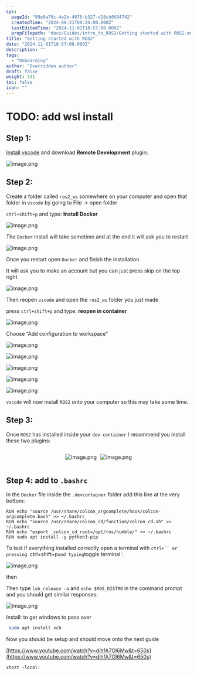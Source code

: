 ```yaml
---
sys:
  pageId: "89e0a78c-4e2b-4070-b327-d28cb0694742"
  createdTime: "2024-08-21T00:24:00.000Z"
  lastEditedTime: "2024-11-01T18:57:00.000Z"
  propFilepath: "docs/Guides/intro_to_ROS2/Getting started with ROS2.md"
title: "Getting started with ROS2"
date: "2024-11-01T18:57:00.000Z"
description: ""
tags:
  - "Onboarding"
author: "Overridden author"
draft: false
weight: 141
toc: false
icon: ""
---
```


# TODO: add wsl install

## Step 1:

[Install vscode](https://code.visualstudio.com/download) and download **Remote Development** plugin:

![image.png](https://prod-files-secure.s3.us-west-2.amazonaws.com/d518164a-d88e-44d1-a4ee-3adb3bd8bce0/efb52993-1881-4a40-b95e-6f020334f022/image.png?X-Amz-Algorithm=AWS4-HMAC-SHA256&X-Amz-Content-Sha256=UNSIGNED-PAYLOAD&X-Amz-Credential=ASIAZI2LB466ZBPZHC3W%2F20250210%2Fus-west-2%2Fs3%2Faws4_request&X-Amz-Date=20250210T121353Z&X-Amz-Expires=3600&X-Amz-Security-Token=IQoJb3JpZ2luX2VjEKP%2F%2F%2F%2F%2F%2F%2F%2F%2F%2FwEaCXVzLXdlc3QtMiJGMEQCIALX5%2FdS1HsFYWk5KKohKJsOGDg8CQ5ySYTdfrvWVLPhAiAgiHIvWaCmJcwt0vSsUMWAXqjQq1dhaFClZ1yaHJBrMSqIBAi8%2F%2F%2F%2F%2F%2F%2F%2F%2F%2F8BEAAaDDYzNzQyMzE4MzgwNSIM1C8cMrZ53sKxHyFIKtwDeAVu6ZAh8Jyyh%2Bhyt%2FJq3jGGfNmcVJ149DDvxhyt70hgtsGLNUah6cyNypQgVSXOtDy1JwCqQE5oEEizRZ2BeGy4fTvwXz0xWSpankUoaacN61VKIYYe2ndNoGi%2BLnizrSyYCOEKl5ECofbQpQjFKW5kd%2BCwCN5JVLOkPElT3EMBXnniW8EU717qGNbZcALotD0JJFrvoRRr8zG6ESLngyStv2nTVw6rJ%2FbovFW3ZHT1TXpnSEQStIEFU3yFh2nSrkzodUj97O31P947yvB5SJcJmzaGY1ct%2BLl%2BLDHALpNcTjexUYmvC6AXLxkSftToqstwFJtcKbEVcduVuLZahB1wPhqccWAjRS%2FW1t%2Bb0POyBLtnJImz2L2NGD1x%2FPMfIjOLZaH4EV3foz7XPgDTrIoQRi2mpNkowlJPqbm2fD0PKP7FJUyOpfEum1f9eAHmk39L1HkTIABfG8abv4LZ26CY4igZG4tMfpn9nU1HNR7PrFtZ98100m2ck9SnuJ1aBuFf3bGW%2BASjVXnSRwlTAAXXoKyuDocsxTIQ7rK9izMDfPohAditg2lV%2BjwTt5emjKMBvDS47rF7kZh3Jz9G4T05yoAUFxs6h2CY0OgPJQ8vnGBZLCJDisWs5CUw4a2nvQY6pgH15x1SfSatjpx1MC%2ByTweGfirTFm6qbEGLVTTsXejM1ou0a082cByRBFsvDMuDdh1j%2BW0GDUnKh48IC8lQ8w6k9QNz5F8nFlbnNoGbK0JCe1rkytWqykXZHAwLbUXZYWrunauwn3rJvjqlbrirWsRsPYXcI4z7ZbriWOGy%2BijgPKSHzNhyO%2FCEfn%2BfdBmbMfytrJ1dWb7qSa5vT1waDuY8Is2MLTda&X-Amz-Signature=ddabd1d9917ed10d4b26722aa27ded2c63107cd82c37bfca46b4f188eb2fd5fb&X-Amz-SignedHeaders=host&x-id=GetObject)

## Step 2:

Create a folder called `ros2_ws` somewhere on your computer and open that folder in `vscode` by going to File → open folder 

`ctrl+shift+p` and type: **Install Docker**

![image.png](https://prod-files-secure.s3.us-west-2.amazonaws.com/d518164a-d88e-44d1-a4ee-3adb3bd8bce0/2269dc0e-1cd5-47ff-bceb-c04ad9b2eab0/image.png?X-Amz-Algorithm=AWS4-HMAC-SHA256&X-Amz-Content-Sha256=UNSIGNED-PAYLOAD&X-Amz-Credential=ASIAZI2LB466ZBPZHC3W%2F20250210%2Fus-west-2%2Fs3%2Faws4_request&X-Amz-Date=20250210T121353Z&X-Amz-Expires=3600&X-Amz-Security-Token=IQoJb3JpZ2luX2VjEKP%2F%2F%2F%2F%2F%2F%2F%2F%2F%2FwEaCXVzLXdlc3QtMiJGMEQCIALX5%2FdS1HsFYWk5KKohKJsOGDg8CQ5ySYTdfrvWVLPhAiAgiHIvWaCmJcwt0vSsUMWAXqjQq1dhaFClZ1yaHJBrMSqIBAi8%2F%2F%2F%2F%2F%2F%2F%2F%2F%2F8BEAAaDDYzNzQyMzE4MzgwNSIM1C8cMrZ53sKxHyFIKtwDeAVu6ZAh8Jyyh%2Bhyt%2FJq3jGGfNmcVJ149DDvxhyt70hgtsGLNUah6cyNypQgVSXOtDy1JwCqQE5oEEizRZ2BeGy4fTvwXz0xWSpankUoaacN61VKIYYe2ndNoGi%2BLnizrSyYCOEKl5ECofbQpQjFKW5kd%2BCwCN5JVLOkPElT3EMBXnniW8EU717qGNbZcALotD0JJFrvoRRr8zG6ESLngyStv2nTVw6rJ%2FbovFW3ZHT1TXpnSEQStIEFU3yFh2nSrkzodUj97O31P947yvB5SJcJmzaGY1ct%2BLl%2BLDHALpNcTjexUYmvC6AXLxkSftToqstwFJtcKbEVcduVuLZahB1wPhqccWAjRS%2FW1t%2Bb0POyBLtnJImz2L2NGD1x%2FPMfIjOLZaH4EV3foz7XPgDTrIoQRi2mpNkowlJPqbm2fD0PKP7FJUyOpfEum1f9eAHmk39L1HkTIABfG8abv4LZ26CY4igZG4tMfpn9nU1HNR7PrFtZ98100m2ck9SnuJ1aBuFf3bGW%2BASjVXnSRwlTAAXXoKyuDocsxTIQ7rK9izMDfPohAditg2lV%2BjwTt5emjKMBvDS47rF7kZh3Jz9G4T05yoAUFxs6h2CY0OgPJQ8vnGBZLCJDisWs5CUw4a2nvQY6pgH15x1SfSatjpx1MC%2ByTweGfirTFm6qbEGLVTTsXejM1ou0a082cByRBFsvDMuDdh1j%2BW0GDUnKh48IC8lQ8w6k9QNz5F8nFlbnNoGbK0JCe1rkytWqykXZHAwLbUXZYWrunauwn3rJvjqlbrirWsRsPYXcI4z7ZbriWOGy%2BijgPKSHzNhyO%2FCEfn%2BfdBmbMfytrJ1dWb7qSa5vT1waDuY8Is2MLTda&X-Amz-Signature=a66e145dba68daf026a08d2bb2a204daa1b4753a028c3ec7681e0a6a4cf5b3bf&X-Amz-SignedHeaders=host&x-id=GetObject)

The `Docker` install will take sometime and at the end it will ask you to restart

![image.png](https://prod-files-secure.s3.us-west-2.amazonaws.com/d518164a-d88e-44d1-a4ee-3adb3bd8bce0/ed233f78-be33-4b1f-b89c-9c346c0e961e/image.png?X-Amz-Algorithm=AWS4-HMAC-SHA256&X-Amz-Content-Sha256=UNSIGNED-PAYLOAD&X-Amz-Credential=ASIAZI2LB466ZBPZHC3W%2F20250210%2Fus-west-2%2Fs3%2Faws4_request&X-Amz-Date=20250210T121353Z&X-Amz-Expires=3600&X-Amz-Security-Token=IQoJb3JpZ2luX2VjEKP%2F%2F%2F%2F%2F%2F%2F%2F%2F%2FwEaCXVzLXdlc3QtMiJGMEQCIALX5%2FdS1HsFYWk5KKohKJsOGDg8CQ5ySYTdfrvWVLPhAiAgiHIvWaCmJcwt0vSsUMWAXqjQq1dhaFClZ1yaHJBrMSqIBAi8%2F%2F%2F%2F%2F%2F%2F%2F%2F%2F8BEAAaDDYzNzQyMzE4MzgwNSIM1C8cMrZ53sKxHyFIKtwDeAVu6ZAh8Jyyh%2Bhyt%2FJq3jGGfNmcVJ149DDvxhyt70hgtsGLNUah6cyNypQgVSXOtDy1JwCqQE5oEEizRZ2BeGy4fTvwXz0xWSpankUoaacN61VKIYYe2ndNoGi%2BLnizrSyYCOEKl5ECofbQpQjFKW5kd%2BCwCN5JVLOkPElT3EMBXnniW8EU717qGNbZcALotD0JJFrvoRRr8zG6ESLngyStv2nTVw6rJ%2FbovFW3ZHT1TXpnSEQStIEFU3yFh2nSrkzodUj97O31P947yvB5SJcJmzaGY1ct%2BLl%2BLDHALpNcTjexUYmvC6AXLxkSftToqstwFJtcKbEVcduVuLZahB1wPhqccWAjRS%2FW1t%2Bb0POyBLtnJImz2L2NGD1x%2FPMfIjOLZaH4EV3foz7XPgDTrIoQRi2mpNkowlJPqbm2fD0PKP7FJUyOpfEum1f9eAHmk39L1HkTIABfG8abv4LZ26CY4igZG4tMfpn9nU1HNR7PrFtZ98100m2ck9SnuJ1aBuFf3bGW%2BASjVXnSRwlTAAXXoKyuDocsxTIQ7rK9izMDfPohAditg2lV%2BjwTt5emjKMBvDS47rF7kZh3Jz9G4T05yoAUFxs6h2CY0OgPJQ8vnGBZLCJDisWs5CUw4a2nvQY6pgH15x1SfSatjpx1MC%2ByTweGfirTFm6qbEGLVTTsXejM1ou0a082cByRBFsvDMuDdh1j%2BW0GDUnKh48IC8lQ8w6k9QNz5F8nFlbnNoGbK0JCe1rkytWqykXZHAwLbUXZYWrunauwn3rJvjqlbrirWsRsPYXcI4z7ZbriWOGy%2BijgPKSHzNhyO%2FCEfn%2BfdBmbMfytrJ1dWb7qSa5vT1waDuY8Is2MLTda&X-Amz-Signature=8354094df850f045c9ff8f0d897adcd028b79c75f28c42aeb7a839c88c077524&X-Amz-SignedHeaders=host&x-id=GetObject)

Once you restart open `Docker` and finish the installation

It will ask you to make an account but you can just press skip on the top right

![image.png](https://prod-files-secure.s3.us-west-2.amazonaws.com/d518164a-d88e-44d1-a4ee-3adb3bd8bce0/21010ad9-1659-4fd9-9f59-9932a09b2a3d/image.png?X-Amz-Algorithm=AWS4-HMAC-SHA256&X-Amz-Content-Sha256=UNSIGNED-PAYLOAD&X-Amz-Credential=ASIAZI2LB466ZBPZHC3W%2F20250210%2Fus-west-2%2Fs3%2Faws4_request&X-Amz-Date=20250210T121353Z&X-Amz-Expires=3600&X-Amz-Security-Token=IQoJb3JpZ2luX2VjEKP%2F%2F%2F%2F%2F%2F%2F%2F%2F%2FwEaCXVzLXdlc3QtMiJGMEQCIALX5%2FdS1HsFYWk5KKohKJsOGDg8CQ5ySYTdfrvWVLPhAiAgiHIvWaCmJcwt0vSsUMWAXqjQq1dhaFClZ1yaHJBrMSqIBAi8%2F%2F%2F%2F%2F%2F%2F%2F%2F%2F8BEAAaDDYzNzQyMzE4MzgwNSIM1C8cMrZ53sKxHyFIKtwDeAVu6ZAh8Jyyh%2Bhyt%2FJq3jGGfNmcVJ149DDvxhyt70hgtsGLNUah6cyNypQgVSXOtDy1JwCqQE5oEEizRZ2BeGy4fTvwXz0xWSpankUoaacN61VKIYYe2ndNoGi%2BLnizrSyYCOEKl5ECofbQpQjFKW5kd%2BCwCN5JVLOkPElT3EMBXnniW8EU717qGNbZcALotD0JJFrvoRRr8zG6ESLngyStv2nTVw6rJ%2FbovFW3ZHT1TXpnSEQStIEFU3yFh2nSrkzodUj97O31P947yvB5SJcJmzaGY1ct%2BLl%2BLDHALpNcTjexUYmvC6AXLxkSftToqstwFJtcKbEVcduVuLZahB1wPhqccWAjRS%2FW1t%2Bb0POyBLtnJImz2L2NGD1x%2FPMfIjOLZaH4EV3foz7XPgDTrIoQRi2mpNkowlJPqbm2fD0PKP7FJUyOpfEum1f9eAHmk39L1HkTIABfG8abv4LZ26CY4igZG4tMfpn9nU1HNR7PrFtZ98100m2ck9SnuJ1aBuFf3bGW%2BASjVXnSRwlTAAXXoKyuDocsxTIQ7rK9izMDfPohAditg2lV%2BjwTt5emjKMBvDS47rF7kZh3Jz9G4T05yoAUFxs6h2CY0OgPJQ8vnGBZLCJDisWs5CUw4a2nvQY6pgH15x1SfSatjpx1MC%2ByTweGfirTFm6qbEGLVTTsXejM1ou0a082cByRBFsvDMuDdh1j%2BW0GDUnKh48IC8lQ8w6k9QNz5F8nFlbnNoGbK0JCe1rkytWqykXZHAwLbUXZYWrunauwn3rJvjqlbrirWsRsPYXcI4z7ZbriWOGy%2BijgPKSHzNhyO%2FCEfn%2BfdBmbMfytrJ1dWb7qSa5vT1waDuY8Is2MLTda&X-Amz-Signature=fc9693a7c2434ca7e0dba724061ebe3db3f4b7df0105c5305043d3df5033b057&X-Amz-SignedHeaders=host&x-id=GetObject)

Then reopen `vscode` and open the `ros2_ws` folder you just made

press `ctrl+shift+p` and type: **reopen in container**

![image.png](https://prod-files-secure.s3.us-west-2.amazonaws.com/d518164a-d88e-44d1-a4ee-3adb3bd8bce0/4e93b8c2-41ad-488c-8095-c74205196118/image.png?X-Amz-Algorithm=AWS4-HMAC-SHA256&X-Amz-Content-Sha256=UNSIGNED-PAYLOAD&X-Amz-Credential=ASIAZI2LB466ZBPZHC3W%2F20250210%2Fus-west-2%2Fs3%2Faws4_request&X-Amz-Date=20250210T121353Z&X-Amz-Expires=3600&X-Amz-Security-Token=IQoJb3JpZ2luX2VjEKP%2F%2F%2F%2F%2F%2F%2F%2F%2F%2FwEaCXVzLXdlc3QtMiJGMEQCIALX5%2FdS1HsFYWk5KKohKJsOGDg8CQ5ySYTdfrvWVLPhAiAgiHIvWaCmJcwt0vSsUMWAXqjQq1dhaFClZ1yaHJBrMSqIBAi8%2F%2F%2F%2F%2F%2F%2F%2F%2F%2F8BEAAaDDYzNzQyMzE4MzgwNSIM1C8cMrZ53sKxHyFIKtwDeAVu6ZAh8Jyyh%2Bhyt%2FJq3jGGfNmcVJ149DDvxhyt70hgtsGLNUah6cyNypQgVSXOtDy1JwCqQE5oEEizRZ2BeGy4fTvwXz0xWSpankUoaacN61VKIYYe2ndNoGi%2BLnizrSyYCOEKl5ECofbQpQjFKW5kd%2BCwCN5JVLOkPElT3EMBXnniW8EU717qGNbZcALotD0JJFrvoRRr8zG6ESLngyStv2nTVw6rJ%2FbovFW3ZHT1TXpnSEQStIEFU3yFh2nSrkzodUj97O31P947yvB5SJcJmzaGY1ct%2BLl%2BLDHALpNcTjexUYmvC6AXLxkSftToqstwFJtcKbEVcduVuLZahB1wPhqccWAjRS%2FW1t%2Bb0POyBLtnJImz2L2NGD1x%2FPMfIjOLZaH4EV3foz7XPgDTrIoQRi2mpNkowlJPqbm2fD0PKP7FJUyOpfEum1f9eAHmk39L1HkTIABfG8abv4LZ26CY4igZG4tMfpn9nU1HNR7PrFtZ98100m2ck9SnuJ1aBuFf3bGW%2BASjVXnSRwlTAAXXoKyuDocsxTIQ7rK9izMDfPohAditg2lV%2BjwTt5emjKMBvDS47rF7kZh3Jz9G4T05yoAUFxs6h2CY0OgPJQ8vnGBZLCJDisWs5CUw4a2nvQY6pgH15x1SfSatjpx1MC%2ByTweGfirTFm6qbEGLVTTsXejM1ou0a082cByRBFsvDMuDdh1j%2BW0GDUnKh48IC8lQ8w6k9QNz5F8nFlbnNoGbK0JCe1rkytWqykXZHAwLbUXZYWrunauwn3rJvjqlbrirWsRsPYXcI4z7ZbriWOGy%2BijgPKSHzNhyO%2FCEfn%2BfdBmbMfytrJ1dWb7qSa5vT1waDuY8Is2MLTda&X-Amz-Signature=d60e2e65b28c76855c3e4cab38cd121d1ea45b64015c2b3863953a7d6cefb078&X-Amz-SignedHeaders=host&x-id=GetObject)

Choose “Add configuration to workspace”

![image.png](https://prod-files-secure.s3.us-west-2.amazonaws.com/d518164a-d88e-44d1-a4ee-3adb3bd8bce0/9560b282-5060-4989-ba37-97e7b2c22476/image.png?X-Amz-Algorithm=AWS4-HMAC-SHA256&X-Amz-Content-Sha256=UNSIGNED-PAYLOAD&X-Amz-Credential=ASIAZI2LB466ZBPZHC3W%2F20250210%2Fus-west-2%2Fs3%2Faws4_request&X-Amz-Date=20250210T121353Z&X-Amz-Expires=3600&X-Amz-Security-Token=IQoJb3JpZ2luX2VjEKP%2F%2F%2F%2F%2F%2F%2F%2F%2F%2FwEaCXVzLXdlc3QtMiJGMEQCIALX5%2FdS1HsFYWk5KKohKJsOGDg8CQ5ySYTdfrvWVLPhAiAgiHIvWaCmJcwt0vSsUMWAXqjQq1dhaFClZ1yaHJBrMSqIBAi8%2F%2F%2F%2F%2F%2F%2F%2F%2F%2F8BEAAaDDYzNzQyMzE4MzgwNSIM1C8cMrZ53sKxHyFIKtwDeAVu6ZAh8Jyyh%2Bhyt%2FJq3jGGfNmcVJ149DDvxhyt70hgtsGLNUah6cyNypQgVSXOtDy1JwCqQE5oEEizRZ2BeGy4fTvwXz0xWSpankUoaacN61VKIYYe2ndNoGi%2BLnizrSyYCOEKl5ECofbQpQjFKW5kd%2BCwCN5JVLOkPElT3EMBXnniW8EU717qGNbZcALotD0JJFrvoRRr8zG6ESLngyStv2nTVw6rJ%2FbovFW3ZHT1TXpnSEQStIEFU3yFh2nSrkzodUj97O31P947yvB5SJcJmzaGY1ct%2BLl%2BLDHALpNcTjexUYmvC6AXLxkSftToqstwFJtcKbEVcduVuLZahB1wPhqccWAjRS%2FW1t%2Bb0POyBLtnJImz2L2NGD1x%2FPMfIjOLZaH4EV3foz7XPgDTrIoQRi2mpNkowlJPqbm2fD0PKP7FJUyOpfEum1f9eAHmk39L1HkTIABfG8abv4LZ26CY4igZG4tMfpn9nU1HNR7PrFtZ98100m2ck9SnuJ1aBuFf3bGW%2BASjVXnSRwlTAAXXoKyuDocsxTIQ7rK9izMDfPohAditg2lV%2BjwTt5emjKMBvDS47rF7kZh3Jz9G4T05yoAUFxs6h2CY0OgPJQ8vnGBZLCJDisWs5CUw4a2nvQY6pgH15x1SfSatjpx1MC%2ByTweGfirTFm6qbEGLVTTsXejM1ou0a082cByRBFsvDMuDdh1j%2BW0GDUnKh48IC8lQ8w6k9QNz5F8nFlbnNoGbK0JCe1rkytWqykXZHAwLbUXZYWrunauwn3rJvjqlbrirWsRsPYXcI4z7ZbriWOGy%2BijgPKSHzNhyO%2FCEfn%2BfdBmbMfytrJ1dWb7qSa5vT1waDuY8Is2MLTda&X-Amz-Signature=73a0490c2a486cb07dbc1c6eb2a708f80c428e7aed45e52cb650f6446e9d8134&X-Amz-SignedHeaders=host&x-id=GetObject)

![image.png](https://prod-files-secure.s3.us-west-2.amazonaws.com/d518164a-d88e-44d1-a4ee-3adb3bd8bce0/2ee63f81-886b-48e8-a553-dc6e5eac99e4/image.png?X-Amz-Algorithm=AWS4-HMAC-SHA256&X-Amz-Content-Sha256=UNSIGNED-PAYLOAD&X-Amz-Credential=ASIAZI2LB466ZBPZHC3W%2F20250210%2Fus-west-2%2Fs3%2Faws4_request&X-Amz-Date=20250210T121353Z&X-Amz-Expires=3600&X-Amz-Security-Token=IQoJb3JpZ2luX2VjEKP%2F%2F%2F%2F%2F%2F%2F%2F%2F%2FwEaCXVzLXdlc3QtMiJGMEQCIALX5%2FdS1HsFYWk5KKohKJsOGDg8CQ5ySYTdfrvWVLPhAiAgiHIvWaCmJcwt0vSsUMWAXqjQq1dhaFClZ1yaHJBrMSqIBAi8%2F%2F%2F%2F%2F%2F%2F%2F%2F%2F8BEAAaDDYzNzQyMzE4MzgwNSIM1C8cMrZ53sKxHyFIKtwDeAVu6ZAh8Jyyh%2Bhyt%2FJq3jGGfNmcVJ149DDvxhyt70hgtsGLNUah6cyNypQgVSXOtDy1JwCqQE5oEEizRZ2BeGy4fTvwXz0xWSpankUoaacN61VKIYYe2ndNoGi%2BLnizrSyYCOEKl5ECofbQpQjFKW5kd%2BCwCN5JVLOkPElT3EMBXnniW8EU717qGNbZcALotD0JJFrvoRRr8zG6ESLngyStv2nTVw6rJ%2FbovFW3ZHT1TXpnSEQStIEFU3yFh2nSrkzodUj97O31P947yvB5SJcJmzaGY1ct%2BLl%2BLDHALpNcTjexUYmvC6AXLxkSftToqstwFJtcKbEVcduVuLZahB1wPhqccWAjRS%2FW1t%2Bb0POyBLtnJImz2L2NGD1x%2FPMfIjOLZaH4EV3foz7XPgDTrIoQRi2mpNkowlJPqbm2fD0PKP7FJUyOpfEum1f9eAHmk39L1HkTIABfG8abv4LZ26CY4igZG4tMfpn9nU1HNR7PrFtZ98100m2ck9SnuJ1aBuFf3bGW%2BASjVXnSRwlTAAXXoKyuDocsxTIQ7rK9izMDfPohAditg2lV%2BjwTt5emjKMBvDS47rF7kZh3Jz9G4T05yoAUFxs6h2CY0OgPJQ8vnGBZLCJDisWs5CUw4a2nvQY6pgH15x1SfSatjpx1MC%2ByTweGfirTFm6qbEGLVTTsXejM1ou0a082cByRBFsvDMuDdh1j%2BW0GDUnKh48IC8lQ8w6k9QNz5F8nFlbnNoGbK0JCe1rkytWqykXZHAwLbUXZYWrunauwn3rJvjqlbrirWsRsPYXcI4z7ZbriWOGy%2BijgPKSHzNhyO%2FCEfn%2BfdBmbMfytrJ1dWb7qSa5vT1waDuY8Is2MLTda&X-Amz-Signature=b023ef9de73e0127bb82fd8d1c93e718d11d3012060af4206cca311e506f8c6f&X-Amz-SignedHeaders=host&x-id=GetObject)

![image.png](https://prod-files-secure.s3.us-west-2.amazonaws.com/d518164a-d88e-44d1-a4ee-3adb3bd8bce0/ae1580b2-b048-407e-aed9-b584224a7a04/image.png?X-Amz-Algorithm=AWS4-HMAC-SHA256&X-Amz-Content-Sha256=UNSIGNED-PAYLOAD&X-Amz-Credential=ASIAZI2LB466ZBPZHC3W%2F20250210%2Fus-west-2%2Fs3%2Faws4_request&X-Amz-Date=20250210T121353Z&X-Amz-Expires=3600&X-Amz-Security-Token=IQoJb3JpZ2luX2VjEKP%2F%2F%2F%2F%2F%2F%2F%2F%2F%2FwEaCXVzLXdlc3QtMiJGMEQCIALX5%2FdS1HsFYWk5KKohKJsOGDg8CQ5ySYTdfrvWVLPhAiAgiHIvWaCmJcwt0vSsUMWAXqjQq1dhaFClZ1yaHJBrMSqIBAi8%2F%2F%2F%2F%2F%2F%2F%2F%2F%2F8BEAAaDDYzNzQyMzE4MzgwNSIM1C8cMrZ53sKxHyFIKtwDeAVu6ZAh8Jyyh%2Bhyt%2FJq3jGGfNmcVJ149DDvxhyt70hgtsGLNUah6cyNypQgVSXOtDy1JwCqQE5oEEizRZ2BeGy4fTvwXz0xWSpankUoaacN61VKIYYe2ndNoGi%2BLnizrSyYCOEKl5ECofbQpQjFKW5kd%2BCwCN5JVLOkPElT3EMBXnniW8EU717qGNbZcALotD0JJFrvoRRr8zG6ESLngyStv2nTVw6rJ%2FbovFW3ZHT1TXpnSEQStIEFU3yFh2nSrkzodUj97O31P947yvB5SJcJmzaGY1ct%2BLl%2BLDHALpNcTjexUYmvC6AXLxkSftToqstwFJtcKbEVcduVuLZahB1wPhqccWAjRS%2FW1t%2Bb0POyBLtnJImz2L2NGD1x%2FPMfIjOLZaH4EV3foz7XPgDTrIoQRi2mpNkowlJPqbm2fD0PKP7FJUyOpfEum1f9eAHmk39L1HkTIABfG8abv4LZ26CY4igZG4tMfpn9nU1HNR7PrFtZ98100m2ck9SnuJ1aBuFf3bGW%2BASjVXnSRwlTAAXXoKyuDocsxTIQ7rK9izMDfPohAditg2lV%2BjwTt5emjKMBvDS47rF7kZh3Jz9G4T05yoAUFxs6h2CY0OgPJQ8vnGBZLCJDisWs5CUw4a2nvQY6pgH15x1SfSatjpx1MC%2ByTweGfirTFm6qbEGLVTTsXejM1ou0a082cByRBFsvDMuDdh1j%2BW0GDUnKh48IC8lQ8w6k9QNz5F8nFlbnNoGbK0JCe1rkytWqykXZHAwLbUXZYWrunauwn3rJvjqlbrirWsRsPYXcI4z7ZbriWOGy%2BijgPKSHzNhyO%2FCEfn%2BfdBmbMfytrJ1dWb7qSa5vT1waDuY8Is2MLTda&X-Amz-Signature=1cfcea3385e533b9ea83ec3587f24b9cb78d50866131876216433a9e63c55ff8&X-Amz-SignedHeaders=host&x-id=GetObject)

![image.png](https://prod-files-secure.s3.us-west-2.amazonaws.com/d518164a-d88e-44d1-a4ee-3adb3bd8bce0/53255b28-f75e-430f-b9e3-c0ac8577e42b/image.png?X-Amz-Algorithm=AWS4-HMAC-SHA256&X-Amz-Content-Sha256=UNSIGNED-PAYLOAD&X-Amz-Credential=ASIAZI2LB466ZBPZHC3W%2F20250210%2Fus-west-2%2Fs3%2Faws4_request&X-Amz-Date=20250210T121353Z&X-Amz-Expires=3600&X-Amz-Security-Token=IQoJb3JpZ2luX2VjEKP%2F%2F%2F%2F%2F%2F%2F%2F%2F%2FwEaCXVzLXdlc3QtMiJGMEQCIALX5%2FdS1HsFYWk5KKohKJsOGDg8CQ5ySYTdfrvWVLPhAiAgiHIvWaCmJcwt0vSsUMWAXqjQq1dhaFClZ1yaHJBrMSqIBAi8%2F%2F%2F%2F%2F%2F%2F%2F%2F%2F8BEAAaDDYzNzQyMzE4MzgwNSIM1C8cMrZ53sKxHyFIKtwDeAVu6ZAh8Jyyh%2Bhyt%2FJq3jGGfNmcVJ149DDvxhyt70hgtsGLNUah6cyNypQgVSXOtDy1JwCqQE5oEEizRZ2BeGy4fTvwXz0xWSpankUoaacN61VKIYYe2ndNoGi%2BLnizrSyYCOEKl5ECofbQpQjFKW5kd%2BCwCN5JVLOkPElT3EMBXnniW8EU717qGNbZcALotD0JJFrvoRRr8zG6ESLngyStv2nTVw6rJ%2FbovFW3ZHT1TXpnSEQStIEFU3yFh2nSrkzodUj97O31P947yvB5SJcJmzaGY1ct%2BLl%2BLDHALpNcTjexUYmvC6AXLxkSftToqstwFJtcKbEVcduVuLZahB1wPhqccWAjRS%2FW1t%2Bb0POyBLtnJImz2L2NGD1x%2FPMfIjOLZaH4EV3foz7XPgDTrIoQRi2mpNkowlJPqbm2fD0PKP7FJUyOpfEum1f9eAHmk39L1HkTIABfG8abv4LZ26CY4igZG4tMfpn9nU1HNR7PrFtZ98100m2ck9SnuJ1aBuFf3bGW%2BASjVXnSRwlTAAXXoKyuDocsxTIQ7rK9izMDfPohAditg2lV%2BjwTt5emjKMBvDS47rF7kZh3Jz9G4T05yoAUFxs6h2CY0OgPJQ8vnGBZLCJDisWs5CUw4a2nvQY6pgH15x1SfSatjpx1MC%2ByTweGfirTFm6qbEGLVTTsXejM1ou0a082cByRBFsvDMuDdh1j%2BW0GDUnKh48IC8lQ8w6k9QNz5F8nFlbnNoGbK0JCe1rkytWqykXZHAwLbUXZYWrunauwn3rJvjqlbrirWsRsPYXcI4z7ZbriWOGy%2BijgPKSHzNhyO%2FCEfn%2BfdBmbMfytrJ1dWb7qSa5vT1waDuY8Is2MLTda&X-Amz-Signature=48f406804078b90f8eba3ec196d3251a6ce4889cffab91fc87fba74491cd0448&X-Amz-SignedHeaders=host&x-id=GetObject)

![image.png](https://prod-files-secure.s3.us-west-2.amazonaws.com/d518164a-d88e-44d1-a4ee-3adb3bd8bce0/7c562767-5af9-4ffb-97d1-327bcdf4ee00/image.png?X-Amz-Algorithm=AWS4-HMAC-SHA256&X-Amz-Content-Sha256=UNSIGNED-PAYLOAD&X-Amz-Credential=ASIAZI2LB466ZBPZHC3W%2F20250210%2Fus-west-2%2Fs3%2Faws4_request&X-Amz-Date=20250210T121353Z&X-Amz-Expires=3600&X-Amz-Security-Token=IQoJb3JpZ2luX2VjEKP%2F%2F%2F%2F%2F%2F%2F%2F%2F%2FwEaCXVzLXdlc3QtMiJGMEQCIALX5%2FdS1HsFYWk5KKohKJsOGDg8CQ5ySYTdfrvWVLPhAiAgiHIvWaCmJcwt0vSsUMWAXqjQq1dhaFClZ1yaHJBrMSqIBAi8%2F%2F%2F%2F%2F%2F%2F%2F%2F%2F8BEAAaDDYzNzQyMzE4MzgwNSIM1C8cMrZ53sKxHyFIKtwDeAVu6ZAh8Jyyh%2Bhyt%2FJq3jGGfNmcVJ149DDvxhyt70hgtsGLNUah6cyNypQgVSXOtDy1JwCqQE5oEEizRZ2BeGy4fTvwXz0xWSpankUoaacN61VKIYYe2ndNoGi%2BLnizrSyYCOEKl5ECofbQpQjFKW5kd%2BCwCN5JVLOkPElT3EMBXnniW8EU717qGNbZcALotD0JJFrvoRRr8zG6ESLngyStv2nTVw6rJ%2FbovFW3ZHT1TXpnSEQStIEFU3yFh2nSrkzodUj97O31P947yvB5SJcJmzaGY1ct%2BLl%2BLDHALpNcTjexUYmvC6AXLxkSftToqstwFJtcKbEVcduVuLZahB1wPhqccWAjRS%2FW1t%2Bb0POyBLtnJImz2L2NGD1x%2FPMfIjOLZaH4EV3foz7XPgDTrIoQRi2mpNkowlJPqbm2fD0PKP7FJUyOpfEum1f9eAHmk39L1HkTIABfG8abv4LZ26CY4igZG4tMfpn9nU1HNR7PrFtZ98100m2ck9SnuJ1aBuFf3bGW%2BASjVXnSRwlTAAXXoKyuDocsxTIQ7rK9izMDfPohAditg2lV%2BjwTt5emjKMBvDS47rF7kZh3Jz9G4T05yoAUFxs6h2CY0OgPJQ8vnGBZLCJDisWs5CUw4a2nvQY6pgH15x1SfSatjpx1MC%2ByTweGfirTFm6qbEGLVTTsXejM1ou0a082cByRBFsvDMuDdh1j%2BW0GDUnKh48IC8lQ8w6k9QNz5F8nFlbnNoGbK0JCe1rkytWqykXZHAwLbUXZYWrunauwn3rJvjqlbrirWsRsPYXcI4z7ZbriWOGy%2BijgPKSHzNhyO%2FCEfn%2BfdBmbMfytrJ1dWb7qSa5vT1waDuY8Is2MLTda&X-Amz-Signature=39300431296b96174f9f2f0a26db0cc420fde2425b9f31fe0f5fc961fa4d438e&X-Amz-SignedHeaders=host&x-id=GetObject)

`vscode` will now install `ROS2` onto your computer so this may take some time.

## Step 3:

Once `ROS2` has installed inside your `dev-container` I recommend you install these two plugins:

<div style="display: flex;flex-direction: row; column-gap:10px; max-width: 630px;justify-content: center;">
<div>

![image.png](https://prod-files-secure.s3.us-west-2.amazonaws.com/d518164a-d88e-44d1-a4ee-3adb3bd8bce0/3fc3d550-5a54-4ba1-ba6b-faa01cdb7369/image.png?X-Amz-Algorithm=AWS4-HMAC-SHA256&X-Amz-Content-Sha256=UNSIGNED-PAYLOAD&X-Amz-Credential=ASIAZI2LB4663FGI6Q2E%2F20250210%2Fus-west-2%2Fs3%2Faws4_request&X-Amz-Date=20250210T121356Z&X-Amz-Expires=3600&X-Amz-Security-Token=IQoJb3JpZ2luX2VjEKP%2F%2F%2F%2F%2F%2F%2F%2F%2F%2FwEaCXVzLXdlc3QtMiJGMEQCIE7ULKKF%2FlGD%2ByqyNSiMwLnrfgwxp%2FqQT3zS1NS5lZuwAiA3xJMvyefCWcUUuTpKqF%2FgtnXMZlH2aw3qkMvjt2ipmSqIBAi8%2F%2F%2F%2F%2F%2F%2F%2F%2F%2F8BEAAaDDYzNzQyMzE4MzgwNSIMOrHYNestlo9noCXOKtwDojS%2Buen7J3WtXZSliExhGof6Qwmkz8emxNl57uf3DGMBZ1AxpygS9x%2Fvp9rrl1%2FQfH1gxVrAHM0QNVjiHNCT82JkeoxyMkOrXFsaDEYqWim%2BJmAl%2FY3kYJKcM8RQqG9nHwKpqSlZb6tmg4X3%2FXz7%2BtKNJFSxIRaqUuiRq4OVrsiWdkNs0qrJb0nRES%2B8wfydphDuUjOyNPAg4T0kWJXvFOtasTihZltKS5YhsYRfo3eVrrQ47JbEN%2FkjchgDFOdevdErGtUKVHF%2B1RDnWpYwZ2b4mccDxGSflb3u%2FhguOR2AzFw225hfdZibw%2FFHlNYKYNb4coRlRQ14FwzpsfPPbX01KSQnYpQ03B5FBPVll2w6W%2Fx2c9xSy6JMVw%2Bl4iZoNofxwsczjJYneqPVKCG7ahiL8Y5q2sGloZk7AGfvvuxjIWI8DeRDiA9ecEFKSWoI6kJWRqiUdgHkz%2FZdbT8DTJwCum2nvEB96eQ7LYzhz3pL4gODNLsf9kThgk5sVnXUo4PZymjYI1IS4M7CYBw8N%2BdVHb3BE5SnAXVQ9I60JaGoe14Z%2BKMmrg3KXD5lVhTQ4oqBrMcl8E2xCDupk3jTUDrPF0kxHH3C8BdVebRnRcc0ge0UF%2FmUmZgiJokw8q2nvQY6pgGrJ3%2FeBFn9VOtw0fkFaRggii5DF7rO8j54FT%2BgwUd27hm1FoNEF9rfIpyyY%2B%2BISlb6c7hzmLUGyfgamQjvvI6W0PmXHfNZcWUF0BG90jL%2BPN5khyg%2BcA8noU%2Fn%2BvGtiAS%2Fj5MVIRb9aJgJTC6lpJxwJW69j6P%2FBg7tIVeuTy2B4KRQjhXXCIjRfKiTVIkTbQp%2FyEUTnhu8AfRMK3zH8t%2B7m76y1GaL&X-Amz-Signature=76f6bd1cf8b012d360db4e8f283c4d320dc4844446a2fd338a74f9858d31c143&X-Amz-SignedHeaders=host&x-id=GetObject)

</div>
<div>

![image.png](https://prod-files-secure.s3.us-west-2.amazonaws.com/d518164a-d88e-44d1-a4ee-3adb3bd8bce0/d994cc66-13c2-4093-a5a3-f84cf4601a82/image.png?X-Amz-Algorithm=AWS4-HMAC-SHA256&X-Amz-Content-Sha256=UNSIGNED-PAYLOAD&X-Amz-Credential=ASIAZI2LB466Q2TGTMW5%2F20250210%2Fus-west-2%2Fs3%2Faws4_request&X-Amz-Date=20250210T121356Z&X-Amz-Expires=3600&X-Amz-Security-Token=IQoJb3JpZ2luX2VjEKP%2F%2F%2F%2F%2F%2F%2F%2F%2F%2FwEaCXVzLXdlc3QtMiJHMEUCIBF%2FpBNq02HsO6U7KMNRQmYc1CXiiZ7KLa7B%2FgnrKcK0AiEAs0HWeB9wajoGcT7KfLZwh%2BvsNK6UcPdfG9XRmRmnjqwqiAQIvP%2F%2F%2F%2F%2F%2F%2F%2F%2F%2FARAAGgw2Mzc0MjMxODM4MDUiDMVxj%2F5a2OUVszye3ircA%2BjEtOeZtRJh%2F4OuZnaQFFKINhOp6EBsSjl8oheR5u7x3n8OcESIO1rD71eyJ6TgDQV3RK1O2NfLyIltn%2B2%2FxYdjEBd8%2FyCLeJYIQbBGwl6QsnD9IycukveUi8avUrhkp%2FDF%2F0hvwZKG5AnNXnErXLChrhlFcBclshkb4FySsuTost1q1Qs23Tt%2BAre1spqtYux5rruDUD6N96OW0GLfKD1u8ujgR9W%2B5q9Yzij3aECmG3ipF1OCbsA4%2B5Fcuk6ACUToCstXPqOzEOg8gkAxrYNtBkwt6blWXdHi1A8ou6q2s%2FPJM23Fj9IKIze1HaYlJhefZ9HcbTIBGXeF8bIU3SF0uEeJHmxk4s5KBVw04jVdWx6HWUYhsOm78Q47QZ0mIEdRaqXLMNWQ20eBDzbmtjFq9Uouvv81FQoFZFpbKGdT3TCTbwEEtKbNTPE%2F2kSLvtYbPWsZIpGcsGAoeKylm7NcGH6NHrxtZfGla42DvkzqRgWtS5x5PbbEAuC7My4sVV32Lz125QbmLd6LByOnYUFnXCchphFB27JDDfrJbQ8NVP0BhsdvB%2FNLa4ee7SEwuwskGhQhHSEM1eJDD0aCj4poEDsYVftojR%2FJ3mMlfeCcjcRF%2Fc%2FclqYx0YbnMOKtp70GOqUBMqaN%2BhviUERWB5kPxvYsWzzv4EvXJOagYSPbJ5QMl%2FccVKHWAte2sUcd5Ltsw4wwSHN7NSuZHP8TATcd2GLoz%2Ft7IX%2FkRo00rux%2BfSnQ%2FJ%2BbOtF%2Br9sYzESVZT1llOP%2BB3dp0%2BUNdgEu%2FfivTzRBCVXh9IYmG%2FylzOwDicaMqhIQ6AX1id8eHJpxQFs6LelYbtknyJYVf9osSJDHywI9l0GIKeL0&X-Amz-Signature=80f25e5ff051c4f14952f3903468ce9e07b463090cf40f31b1292cd4a8f6b89c&X-Amz-SignedHeaders=host&x-id=GetObject)

</div>
</div>

## Step 4: add to `.bashrc`

In the `Docker` file inside the `.devcontainer` folder add this line at the very bottom: 

```docker
RUN echo "source /usr/share/colcon_argcomplete/hook/colcon-argcomplete.bash" >> ~/.bashrc
RUN echo "source /usr/share/colcon_cd/function/colcon_cd.sh" >> ~/.bashrc
RUN echo "export _colcon_cd_root=/opt/ros/humble/" >> ~/.bashrc
RUN sudo apt install -y python3-pip 
```

To test if everything installed correctly open a terminal with `ctrl+`` or pressing `ctrl+shift+p` and typing `toggle terminal`:

![image.png](https://prod-files-secure.s3.us-west-2.amazonaws.com/d518164a-d88e-44d1-a4ee-3adb3bd8bce0/6a4943d8-b04e-4c02-9a58-775f3384d1a5/image.png?X-Amz-Algorithm=AWS4-HMAC-SHA256&X-Amz-Content-Sha256=UNSIGNED-PAYLOAD&X-Amz-Credential=ASIAZI2LB466ZBPZHC3W%2F20250210%2Fus-west-2%2Fs3%2Faws4_request&X-Amz-Date=20250210T121353Z&X-Amz-Expires=3600&X-Amz-Security-Token=IQoJb3JpZ2luX2VjEKP%2F%2F%2F%2F%2F%2F%2F%2F%2F%2FwEaCXVzLXdlc3QtMiJGMEQCIALX5%2FdS1HsFYWk5KKohKJsOGDg8CQ5ySYTdfrvWVLPhAiAgiHIvWaCmJcwt0vSsUMWAXqjQq1dhaFClZ1yaHJBrMSqIBAi8%2F%2F%2F%2F%2F%2F%2F%2F%2F%2F8BEAAaDDYzNzQyMzE4MzgwNSIM1C8cMrZ53sKxHyFIKtwDeAVu6ZAh8Jyyh%2Bhyt%2FJq3jGGfNmcVJ149DDvxhyt70hgtsGLNUah6cyNypQgVSXOtDy1JwCqQE5oEEizRZ2BeGy4fTvwXz0xWSpankUoaacN61VKIYYe2ndNoGi%2BLnizrSyYCOEKl5ECofbQpQjFKW5kd%2BCwCN5JVLOkPElT3EMBXnniW8EU717qGNbZcALotD0JJFrvoRRr8zG6ESLngyStv2nTVw6rJ%2FbovFW3ZHT1TXpnSEQStIEFU3yFh2nSrkzodUj97O31P947yvB5SJcJmzaGY1ct%2BLl%2BLDHALpNcTjexUYmvC6AXLxkSftToqstwFJtcKbEVcduVuLZahB1wPhqccWAjRS%2FW1t%2Bb0POyBLtnJImz2L2NGD1x%2FPMfIjOLZaH4EV3foz7XPgDTrIoQRi2mpNkowlJPqbm2fD0PKP7FJUyOpfEum1f9eAHmk39L1HkTIABfG8abv4LZ26CY4igZG4tMfpn9nU1HNR7PrFtZ98100m2ck9SnuJ1aBuFf3bGW%2BASjVXnSRwlTAAXXoKyuDocsxTIQ7rK9izMDfPohAditg2lV%2BjwTt5emjKMBvDS47rF7kZh3Jz9G4T05yoAUFxs6h2CY0OgPJQ8vnGBZLCJDisWs5CUw4a2nvQY6pgH15x1SfSatjpx1MC%2ByTweGfirTFm6qbEGLVTTsXejM1ou0a082cByRBFsvDMuDdh1j%2BW0GDUnKh48IC8lQ8w6k9QNz5F8nFlbnNoGbK0JCe1rkytWqykXZHAwLbUXZYWrunauwn3rJvjqlbrirWsRsPYXcI4z7ZbriWOGy%2BijgPKSHzNhyO%2FCEfn%2BfdBmbMfytrJ1dWb7qSa5vT1waDuY8Is2MLTda&X-Amz-Signature=de570efcf6fcfa56eb6369ea6b5167732415e591f4353fdd03d0db279fc20e9a&X-Amz-SignedHeaders=host&x-id=GetObject)

then 

Then type `lsb_release -a` and `echo $ROS_DISTRO` in the command prompt and you should get similar responses:

![image.png](https://prod-files-secure.s3.us-west-2.amazonaws.com/d518164a-d88e-44d1-a4ee-3adb3bd8bce0/3e635dec-a805-4e85-8b9e-d000e5b71a4e/image.png?X-Amz-Algorithm=AWS4-HMAC-SHA256&X-Amz-Content-Sha256=UNSIGNED-PAYLOAD&X-Amz-Credential=ASIAZI2LB466ZBPZHC3W%2F20250210%2Fus-west-2%2Fs3%2Faws4_request&X-Amz-Date=20250210T121353Z&X-Amz-Expires=3600&X-Amz-Security-Token=IQoJb3JpZ2luX2VjEKP%2F%2F%2F%2F%2F%2F%2F%2F%2F%2FwEaCXVzLXdlc3QtMiJGMEQCIALX5%2FdS1HsFYWk5KKohKJsOGDg8CQ5ySYTdfrvWVLPhAiAgiHIvWaCmJcwt0vSsUMWAXqjQq1dhaFClZ1yaHJBrMSqIBAi8%2F%2F%2F%2F%2F%2F%2F%2F%2F%2F8BEAAaDDYzNzQyMzE4MzgwNSIM1C8cMrZ53sKxHyFIKtwDeAVu6ZAh8Jyyh%2Bhyt%2FJq3jGGfNmcVJ149DDvxhyt70hgtsGLNUah6cyNypQgVSXOtDy1JwCqQE5oEEizRZ2BeGy4fTvwXz0xWSpankUoaacN61VKIYYe2ndNoGi%2BLnizrSyYCOEKl5ECofbQpQjFKW5kd%2BCwCN5JVLOkPElT3EMBXnniW8EU717qGNbZcALotD0JJFrvoRRr8zG6ESLngyStv2nTVw6rJ%2FbovFW3ZHT1TXpnSEQStIEFU3yFh2nSrkzodUj97O31P947yvB5SJcJmzaGY1ct%2BLl%2BLDHALpNcTjexUYmvC6AXLxkSftToqstwFJtcKbEVcduVuLZahB1wPhqccWAjRS%2FW1t%2Bb0POyBLtnJImz2L2NGD1x%2FPMfIjOLZaH4EV3foz7XPgDTrIoQRi2mpNkowlJPqbm2fD0PKP7FJUyOpfEum1f9eAHmk39L1HkTIABfG8abv4LZ26CY4igZG4tMfpn9nU1HNR7PrFtZ98100m2ck9SnuJ1aBuFf3bGW%2BASjVXnSRwlTAAXXoKyuDocsxTIQ7rK9izMDfPohAditg2lV%2BjwTt5emjKMBvDS47rF7kZh3Jz9G4T05yoAUFxs6h2CY0OgPJQ8vnGBZLCJDisWs5CUw4a2nvQY6pgH15x1SfSatjpx1MC%2ByTweGfirTFm6qbEGLVTTsXejM1ou0a082cByRBFsvDMuDdh1j%2BW0GDUnKh48IC8lQ8w6k9QNz5F8nFlbnNoGbK0JCe1rkytWqykXZHAwLbUXZYWrunauwn3rJvjqlbrirWsRsPYXcI4z7ZbriWOGy%2BijgPKSHzNhyO%2FCEfn%2BfdBmbMfytrJ1dWb7qSa5vT1waDuY8Is2MLTda&X-Amz-Signature=e85a93bde60e6815b82f0fbc6dad9a1047f7de4575e19e33d8dfd49875fecaa1&X-Amz-SignedHeaders=host&x-id=GetObject)

Install:  to get windows to pass over

```bash
 sudo apt install xcb
```

Now you should be setup and should move onto the next guide 

[https://www.youtube.com/watch?v=dihfA7Ol6Mw&t=650s](https://www.youtube.com/watch?v=dihfA7Ol6Mw&t=650s)

```python
xhost +local:
```
